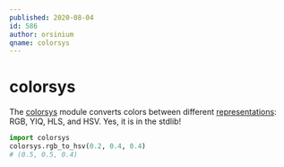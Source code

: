 ```yaml
---
published: 2020-08-04
id: 586
author: orsinium
qname: colorsys
---
```


# colorsys

The [colorsys](https://docs.python.org/3/library/colorsys.html) module converts colors between different [representations](https://en.wikipedia.org/wiki/Color_model): RGB, YIQ, HLS, and HSV. Yes, it is in the stdlib!

```python
import colorsys
colorsys.rgb_to_hsv(0.2, 0.4, 0.4)
# (0.5, 0.5, 0.4)
```
